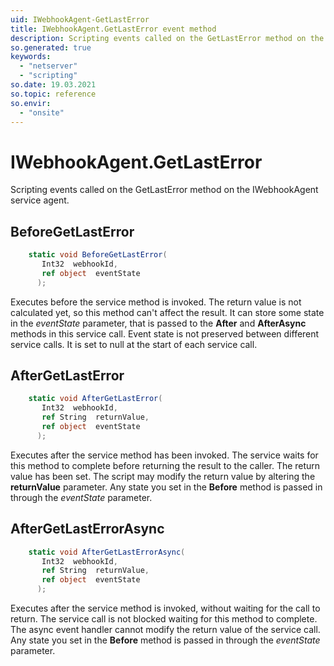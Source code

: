 ```yaml
---
uid: IWebhookAgent-GetLastError
title: IWebhookAgent.GetLastError event method
description: Scripting events called on the GetLastError method on the IWebhookAgent service agent.
so.generated: true
keywords:
  - "netserver"
  - "scripting"
so.date: 19.03.2021
so.topic: reference
so.envir:
  - "onsite"
---
```

# IWebhookAgent.GetLastError

Scripting events called on the <see cref='M:SuperOffice.CRM.Services.IWebhookAgent.GetLastError'>GetLastError</see> method on the <see cref='IWebhookAgent'>IWebhookAgent</see>  service agent.

## BeforeGetLastError
```cs
    static void BeforeGetLastError(
       Int32  webhookId,
       ref object  eventState
      );
```
Executes before the service method is invoked.
The return value is not calculated yet, so this method can't affect the result.
It can store some state in the *eventState* parameter, that is passed to the **After** and **AfterAsync** methods in this service call.
Event state is not preserved between different service calls. It is set to null at the start of each service call.
## AfterGetLastError
```cs
    static void AfterGetLastError(
       Int32  webhookId,
       ref String  returnValue,
       ref object  eventState
      );
```
Executes after the service method has been invoked. The service waits for this method to complete before returning the result to the caller.
The return value has been set. The script may modify the return value by altering the **returnValue** parameter.
Any state you set in the **Before** method is passed in through the *eventState* parameter.
## AfterGetLastErrorAsync
```cs
    static void AfterGetLastErrorAsync(
       Int32  webhookId,
       ref String  returnValue,
       ref object  eventState
      );
```
Executes after the service method is invoked, without waiting for the call to return.
The service call is not blocked waiting for this method to complete.
The async event handler cannot modify the return value of the service call.
Any state you set in the **Before** method is passed in through the *eventState* parameter.

